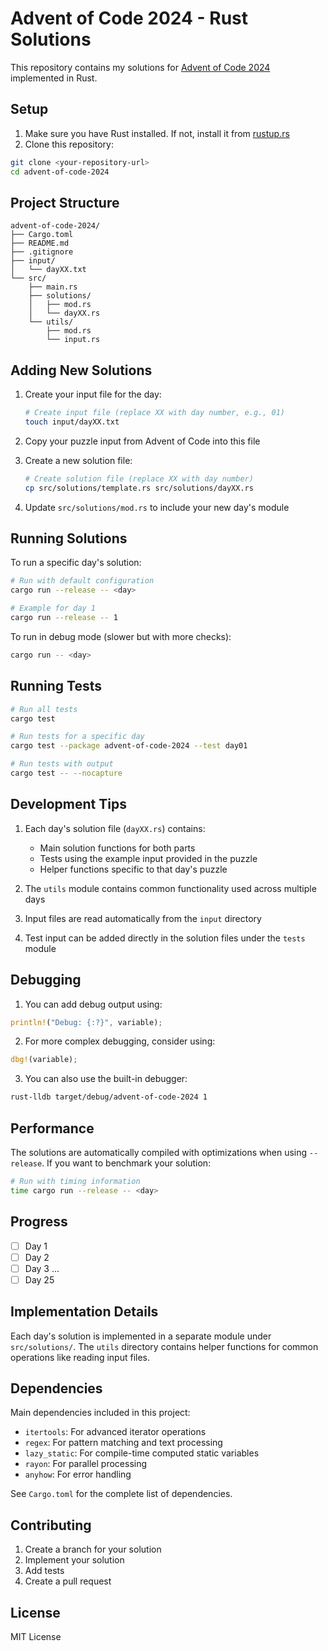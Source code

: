 # Advent of Code 2024 - Rust Solutions

This repository contains my solutions for [Advent of Code 2024](https://adventofcode.com/2024) implemented in Rust.

## Setup

1. Make sure you have Rust installed. If not, install it from [rustup.rs](https://rustup.rs/)
2. Clone this repository:
```bash
git clone <your-repository-url>
cd advent-of-code-2024
```

## Project Structure

```
advent-of-code-2024/
├── Cargo.toml
├── README.md
├── .gitignore
├── input/
│   └── dayXX.txt
└── src/
    ├── main.rs
    ├── solutions/
    │   ├── mod.rs
    │   └── dayXX.rs
    └── utils/
        ├── mod.rs
        └── input.rs
```

## Adding New Solutions

1. Create your input file for the day:
   ```bash
   # Create input file (replace XX with day number, e.g., 01)
   touch input/dayXX.txt
   ```

2. Copy your puzzle input from Advent of Code into this file

3. Create a new solution file:
   ```bash
   # Create solution file (replace XX with day number)
   cp src/solutions/template.rs src/solutions/dayXX.rs
   ```

4. Update `src/solutions/mod.rs` to include your new day's module

## Running Solutions

To run a specific day's solution:

```bash
# Run with default configuration
cargo run --release -- <day>

# Example for day 1
cargo run --release -- 1
```

To run in debug mode (slower but with more checks):
```bash
cargo run -- <day>
```

## Running Tests

```bash
# Run all tests
cargo test

# Run tests for a specific day
cargo test --package advent-of-code-2024 --test day01

# Run tests with output
cargo test -- --nocapture
```

## Development Tips

1. Each day's solution file (`dayXX.rs`) contains:
   - Main solution functions for both parts
   - Tests using the example input provided in the puzzle
   - Helper functions specific to that day's puzzle

2. The `utils` module contains common functionality used across multiple days

3. Input files are read automatically from the `input` directory

4. Test input can be added directly in the solution files under the `tests` module

## Debugging

1. You can add debug output using:
```rust
println!("Debug: {:?}", variable);
```

2. For more complex debugging, consider using:
```rust
dbg!(variable);
```

3. You can also use the built-in debugger:
```bash
rust-lldb target/debug/advent-of-code-2024 1
```

## Performance

The solutions are automatically compiled with optimizations when using `--release`. If you want to benchmark your solution:

```bash
# Run with timing information
time cargo run --release -- <day>
```

## Progress

- [ ] Day 1
- [ ] Day 2
- [ ] Day 3
...
- [ ] Day 25

## Implementation Details

Each day's solution is implemented in a separate module under `src/solutions/`. The `utils` directory contains helper functions for common operations like reading input files.

## Dependencies

Main dependencies included in this project:
- `itertools`: For advanced iterator operations
- `regex`: For pattern matching and text processing
- `lazy_static`: For compile-time computed static variables
- `rayon`: For parallel processing
- `anyhow`: For error handling

See `Cargo.toml` for the complete list of dependencies.

## Contributing

1. Create a branch for your solution
2. Implement your solution
3. Add tests
4. Create a pull request

## License

MIT License